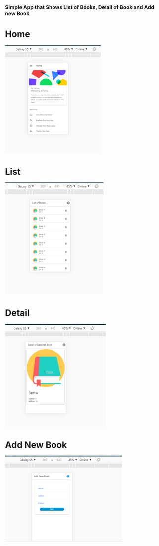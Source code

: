 ### SImple App that Shows List of Books, Detail of Book and Add new Book 


# Home
<img src="src\assets\2.PNG">

# List
<img src="src\assets\1.PNG">

# Detail
<img src="src\assets\3.PNG">

# Add New Book
<img src="src\assets\4.PNG">